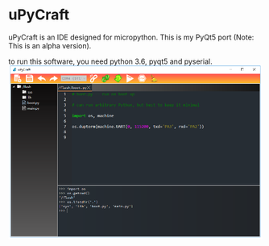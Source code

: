 # uPyCraft
uPyCraft is an IDE designed for micropython. This is my PyQt5 port (Note: This is an alpha version).

to run this software, you need python 3.6, pyqt5 and pyserial.
![](https://github.com/XIVN1987/uPyCraft/blob/master/截图.png)

